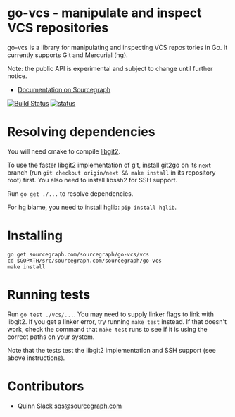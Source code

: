 go-vcs - manipulate and inspect VCS repositories
================================================

go-vcs is a library for manipulating and inspecting VCS repositories in Go. It currently supports
Git and Mercurial (hg).

Note: the public API is experimental and subject to change until further notice.

* [Documentation on Sourcegraph](https://sourcegraph.com/sourcegraph.com/sourcegraph/go-vcs)

[![Build Status](https://travis-ci.org/sourcegraph/go-vcs.png?branch=master)](https://travis-ci.org/sourcegraph/go-vcs)
[![status](https://sourcegraph.com/api/repos/sourcegraph.com/sourcegraph/go-vcs/.badges/status.png)](https://sourcegraph.com/sourcegraph.com/sourcegraph/go-vcs)


Resolving dependencies
======================

You will need cmake to compile [libgit2](https://libgit2.github.com).

To use the faster libgit2 implementation of git, install git2go on its
`next` branch (run `git checkout origin/next && make install` in its
repository root) first. You also need to install libssh2 for SSH
support.

Run `go get ./...` to resolve dependencies.

For hg blame, you need to install hglib: `pip install hglib`.


Installing
==========


```
go get sourcegraph.com/sourcegraph/go-vcs/vcs
cd $GOPATH/src/sourcegraph.com/sourcegraph/go-vcs
make install
```


Running tests
=============

Run `go test ./vcs/...`. You may need to supply linker flags to link with libgit2. If you get a linker error, try running `make test` instead. If that doesn't work, check the command that `make test` runs to see if it is using the correct paths on your system.

Note that the tests test the libgit2 implementation and SSH support (see above instructions).


Contributors
============

* Quinn Slack <sqs@sourcegraph.com>

